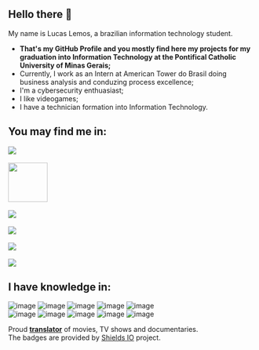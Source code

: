 ## Hello there 👋

My name is Lucas Lemos, a brazilian information technology student.

* <b>That's my GitHub Profile and you mostly find here my projects for my graduation into Information Technology at the Pontifical Catholic University of Minas Gerais;</b>
* Currently, I work as an Intern at American Tower do Brasil doing business analysis and conduzing process excellence;
* I'm a cybersecurity enthuasiast;
* I like videogames;
* I have a technician formation into Information Technology.

## You may find me in:
<a href="https://www.linkedin.com/in/lucaslpinheiro" target="_blank">
<img align="center" src="https://img.shields.io/badge/LinkedIn-0077B5?style=for-the-badge&logo=linkedin&logoColor=white" style="max-width:100%;">
</a>
</br>
</br>
<a href="https://www.behance.net/l3m0s" target="_blank">
<img align="center" width="80" color="#fff" src="https://cdn.worldvectorlogo.com/logos/behance-3.svg" style="max-width:100%;">
</a>
</br>
</br>
<a href="https://www.youtube.com/channel/UC4_X-afh1AYB_xae4FsQ2rw" target="_blank">
<img align="center" src="https://img.shields.io/badge/YouTube-FF0000?style=for-the-badge&logo=youtube&logoColor=white" style="max-width:100%;">
</a>
</br>
</br>
<a href="https://twitter.com/LukzStorm" target="_blank">
<img align="center" src="https://img.shields.io/badge/Twitter-1DA1F2?style=for-the-badge&logo=twitter&logoColor=white" style="max-width:100%;">
</a>
</br>
</br>
<a href="https://www.reddit.com/user/Juststorm14" target="_blank">
<img align="center" src="https://img.shields.io/badge/Reddit-FF4500?style=for-the-badge&logo=reddit&logoColor=white" style="max-width:100%;">
</a>
</br>
</br>
<a href="http://live.xbox.com/Profile?Gamertag=Juststorm14" target="_blank">
<img align="center" src="https://img.shields.io/badge/Xbox-107C10?style=for-the-badge&logo=xbox&logoColor=white" style="max-width:100%;">
</a>


## I have knowledge in:
![image](https://img.shields.io/badge/Windows-0078D6?style=for-the-badge&logo=windows&logoColor=white)
![image](https://img.shields.io/badge/Linux-FCC624?style=for-the-badge&logo=linux&logoColor=black)
![image](https://img.shields.io/badge/Kali_Linux-557C94?style=for-the-badge&logo=kali-linux&logoColor=white)
![image](https://img.shields.io/badge/Blogger-FF5722?style=for-the-badge&logo=blogger&logoColor=white)
![image](https://img.shields.io/badge/Wordpress-21759B?style=for-the-badge&logo=wordpress&logoColor=white)
</br>
![image](https://img.shields.io/badge/HTML5-E34F26?style=for-the-badge&logo=html5&logoColor=white)
![image](https://img.shields.io/badge/CSS3-1572B6?style=for-the-badge&logo=css3&logoColor=white)
![image](https://img.shields.io/badge/C%23-239120?style=for-the-badge&logo=c-sharp&logoColor=white)
![image](https://img.shields.io/badge/Java-ED8B00?style=for-the-badge&logo=java&logoColor=white)
![image](https://img.shields.io/badge/Visual_Studio_2019-5C2D91?style=for-the-badge&logo=visual%20studio&logoColor=white)

Proud <a href='http://legendas.tv/usuario/juststorm14' target='_blank'><b>translator</b></a> of movies, TV shows and documentaries.
<br>The badges are provided by <a href='https://github.com/badges/shields' target='_blank'>Shields IO</a> project.
